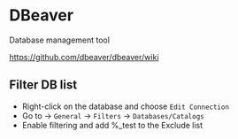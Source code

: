 # DBeaver

Database management tool

<https://github.com/dbeaver/dbeaver/wiki>

## Filter DB list

- Right-click on the database and choose `Edit Connection`
- Go to → `General` → `Filters` → `Databases/Catalogs`
- Enable filtering and add %_test to the Exclude list
